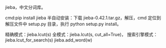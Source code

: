 jieba，中文分词库。

cmd:pip install jieba
半自动安装：下载 jieba-0.42.1.tar.gz，解压，cmd 定位到解压文件中 setup.py 目录，执行 python setup.py install。

精确模式：jieba.lcut(s)
全模式：jieba.lcut(s, cut_all=True)，
搜索引擎模式：jieba.lcut_for_search(s)
jieba.add_word(w)